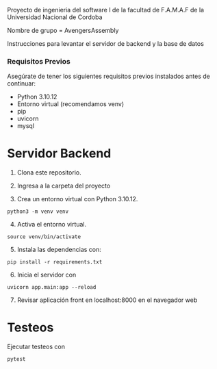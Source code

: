 Proyecto de ingenieria del software I de la facultad de F.A.M.A.F de la Universidad Nacional de Cordoba

Nombre de grupo = AvengersAssembly

Instrucciones para levantar el servidor de backend y la base de datos

### Requisitos Previos
Asegúrate de tener los siguientes requisitos previos instalados antes de continuar:

- Python 3.10.12
- Entorno virtual (recomendamos venv)
- pip
- uvicorn
- mysql

# Servidor Backend

1) Clona este repositorio.

2) Ingresa a la carpeta del proyecto

3) Crea un entorno virtual con Python 3.10.12.

```
python3 -m venv venv
```

4) Activa el entorno virtual.

```
source venv/bin/activate
```
5) Instala las dependencias con:

```
pip install -r requirements.txt
```

6) Inicia el servidor con

```
uvicorn app.main:app --reload
```

7) Revisar aplicación front en localhost:8000 en el navegador web

# Testeos

Ejecutar testeos con 

```
pytest
```